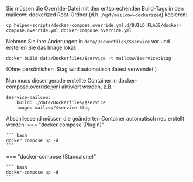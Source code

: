 Sie müssen die Override-Datei mit den entsprechenden Build-Tags in den mailcow: dockerized Root-Ordner (d.h. `/opt/mailcow-dockerized`) kopieren:
```
cp helper-scripts/docker-compose.override.yml.d/BUILD_FLAGS/docker-compose.override.yml docker-compose.override.yml
```


Nehmen Sie Ihre Änderungen in `data/Dockerfiles/$service` vor und erstellen Sie das Image lokal:
```
docker build data/Dockerfiles/$service -t mailcow/$service:$tag
```
(Ohne persönlichen :$tag wird automatisch :latest verwendet.)


Nun muss dieser gerade erstellte Container in docker-compose.override.yml aktiviert werden, z.B.:
```
$service-mailcow:
    build: ./data/Dockerfiles/$service
    image: mailcow/$service:$tag
```


Abschliessend müssen die geänderten Container automatisch neu erstellt werden:
=== "docker compose (Plugin)"

    ``` bash
    docker compose up -d
    ```

=== "docker-compose (Standalone)"

    ``` bash
    docker-compose up -d
    ```
